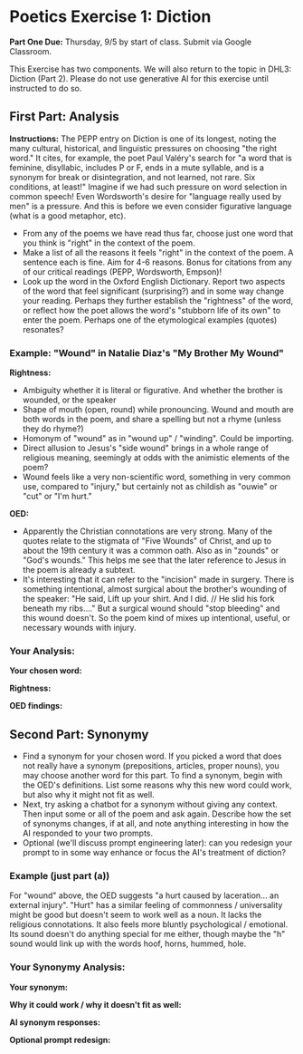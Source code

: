 # Poetics Exercise 1: Diction

**Part One Due:** Thursday, 9/5 by start of class. Submit via Google Classroom.

This Exercise has two components. We will also return to the topic in DHL3: Diction (Part 2). Please do not use generative AI for this exercise until instructed to do so.

## First Part: Analysis

**Instructions:** The PEPP entry on Diction is one of its longest, noting the many cultural, historical, and linguistic pressures on choosing "the right word." It cites, for example, the poet Paul Valéry's search for "a word that is feminine, disyllabic, includes P or F, ends in a mute syllable, and is a synonym for break or disintegration, and not learned, not rare. Six conditions, at least!" Imagine if we had such pressure on word selection in common speech! Even Wordsworth's desire for "language really used by men" is a pressure. And this is before we even consider figurative language (what is a good metaphor, etc).

- From any of the poems we have read thus far, choose just one word that you think is "right" in the context of the poem.
- Make a list of all the reasons it feels "right" in the context of the poem. A sentence each is fine. Aim for 4-6 reasons. Bonus for citations from any of our critical readings (PEPP, Wordsworth, Empson)!
- Look up the word in the Oxford English Dictionary. Report two aspects of the word that feel significant (surprising?) and in some way change your reading. Perhaps they further establish the "rightness" of the word, or reflect how the poet allows the word's "stubborn life of its own" to enter the poem. Perhaps one of the etymological examples (quotes) resonates?

### Example: "Wound" in Natalie Diaz's "My Brother My Wound"

**Rightness:**
- Ambiguity whether it is literal or figurative. And whether the brother is wounded, or the speaker
- Shape of mouth (open, round) while pronouncing. Wound and mouth are both words in the poem, and share a spelling but not a rhyme (unless they do rhyme?)
- Homonym of "wound" as in "wound up" / "winding". Could be importing.
- Direct allusion to Jesus's "side wound" brings in a whole range of religious meaning, seemingly at odds with the animistic elements of the poem?
- Wound feels like a very non-scientific word, something in very common use, compared to "injury," but certainly not as childish as "ouwie" or "cut" or "I'm hurt."

**OED:**
- Apparently the Christian connotations are very strong. Many of the quotes relate to the stigmata of "Five Wounds" of Christ, and up to about the 19th century it was a common oath. Also as in "zounds" or "God's wounds." This helps me see that the later reference to Jesus in the poem is already a subtext.
- It's interesting that it can refer to the "incision" made in surgery. There is something intentional, almost surgical about the brother's wounding of the speaker: "He said, Lift up your shirt. And I did. // He slid his fork beneath my ribs…." But a surgical wound should "stop bleeding" and this wound doesn't. So the poem kind of mixes up intentional, useful, or necessary wounds with injury.

### Your Analysis:

**Your chosen word:**

**Rightness:**

**OED findings:**

## Second Part: Synonymy

- Find a synonym for your chosen word. If you picked a word that does not really have a synonym (prepositions, articles, proper nouns), you may choose another word for this part. To find a synonym, begin with the OED's definitions. List some reasons why this new word could work, but also why it might not fit as well.
- Next, try asking a chatbot for a synonym without giving any context. Then input some or all of the poem and ask again. Describe how the set of synonyms changes, if at all, and note anything interesting in how the AI responded to your two prompts.
- Optional (we'll discuss prompt engineering later): can you redesign your prompt to in some way enhance or focus the AI's treatment of diction?

### Example (just part (a))

For "wound" above, the OED suggests "a hurt caused by laceration… an external injury". "Hurt" has a similar feeling of commonness / universality might be good but doesn't seem to work well as a noun. It lacks the religious connotations. It also feels more bluntly psychological / emotional. Its sound doesn't do anything special for me either, though maybe the "h" sound would link up with the words hoof, horns, hummed, hole.

### Your Synonymy Analysis:

**Your synonym:**

**Why it could work / why it doesn't fit as well:**

**AI synonym responses:**

**Optional prompt redesign:**